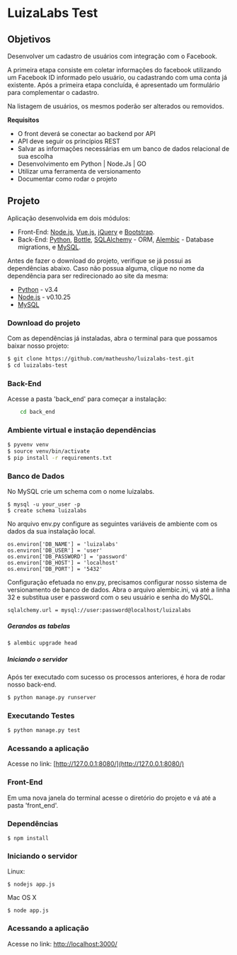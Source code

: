 # LuizaLabs Test


## Objetivos

Desenvolver um cadastro de usuários com integração com o Facebook.

A primeira etapa consiste em coletar informações do facebook utilizando um Facebook ID informado pelo usuário, ou cadastrando com uma conta já existente. Após a primeira etapa concluída, é apresentado um formulário para complementar o cadastro.

Na listagem de usuários, os mesmos poderão ser alterados ou removidos.

**Requisitos**

* O front deverá se conectar ao back­end por API
* API deve seguir os princípios REST
* Salvar as informações necessárias em um banco de dados relacional de sua escolha
* Desenvolvimento em Python | Node.Js | GO
* Utilizar uma ferramenta de versionamento
* Documentar como rodar o projeto



## Projeto


Aplicação desenvolvida em dois módulos:

* Front-End: [Node.js], [Vue.js], [jQuery] e [Bootstrap].
* Back-End: [Python], [Bottle], [SQLAlchemy] - ORM, [Alembic] - Database migrations, e [MySQL].


Antes de fazer o download do projeto, verifique se já possui as dependências abaixo. Caso não possua alguma, clique no nome da dependência para ser redirecionado ao site da mesma:

* [Python] - v3.4
* [Node.js] - v0.10.25
* [MySQL]


### Download do projeto

Com as dependências já instaladas, abra o terminal para que possamos baixar nosso projeto:

```sh
$ git clone https://github.com/matheusho/luizalabs-test.git
$ cd luizalabs-test
```


### Back-End


Acesse a pasta 'back_end' para começar a instalação:


```sh
    cd back_end
```

### Ambiente virtual e instação dependências

```sh
$ pyvenv venv
$ source venv/bin/activate
$ pip install -r requirements.txt
```


### Banco de Dados

No MySQL crie um schema com o nome luizalabs.

```
$ mysql -u your_user -p
$ create schema luizalabs
```

No arquivo env.py configure as seguintes variáveis de ambiente com os dados da sua instalação local.

```
os.environ['DB_NAME'] = 'luizalabs'
os.environ['DB_USER'] = 'user'
os.environ['DB_PASSWORD'] = 'password'
os.environ['DB_HOST'] = 'localhost'
os.environ['DB_PORT'] = '5432'
```

Configuração efetuada no env.py, precisamos configurar nosso sistema de versionamento de banco de dados. Abra o arquivo alembic.ini, vá até a linha 32 e substitua user e password com o seu usuário e senha do MySQL.

```
sqlalchemy.url = mysql://user:password@localhost/luizalabs
```

##### Gerandos as tabelas

```bash
$ alembic upgrade head
```

##### Iniciando o servidor

Após ter executado com sucesso os processos anteriores, é hora de rodar nosso back-end.

```bash
$ python manage.py runserver
```

### Executando Testes

```bash
$ python manage.py test
```

### Acessando a aplicação

Acesse no link: [http://127.0.0.1:8080/](http://127.0.0.1:8080/)


### Front-End

Em uma nova janela do terminal acesse o diretório do projeto e vá até a pasta 'front_end'.

### Dependências

```
$ npm install
```

### Iniciando o servidor

Linux:

```
$ nodejs app.js
```

Mac OS X
```
$ node app.js
```

### Acessando a aplicação

Acesse no link: [http://localhost:3000/](http://localhost:3000/)

[Node.js]: http://nodejs.org/download
[Vue.js]: http://vuejs.org
[jQuery]: http://jquery.com
[Bootstrap]: http://getbootstrap.com
[Python]: http://python.org/downloads
[Bottle]: http://bottlepy.org
[SQLAlchemy]: http://sqlalchemy.org
[Alembic]: http://bitbucket.org/zzzeek/alembic
[MySQL]: http://dev.mysql.com/downloads/mysql

